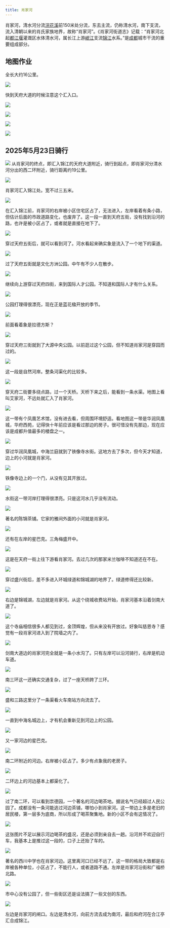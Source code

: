 ```yaml
---
title: 肖家河
---
```


肖家河，清水河分流[浣花溪](https://baike.baidu.com/item/%E6%B5%A3%E8%8A%B1%E6%BA%AA/5743832?fromModule=lemma_inlink)前150米处分流，东去主流，仍称清水河，南下支流，流入清朝以来的肖氏家族地界，故称“肖家河”。《肖家河街道志》记载：“肖家河北起[都江堰](https://baike.baidu.com/item/%E9%83%BD%E6%B1%9F%E5%A0%B0/122963?fromModule=lemma_inlink)灌溉区水体清水河，属长江上游[岷江](https://baike.baidu.com/item/%E5%B2%B7%E6%B1%9F/883255?fromModule=lemma_inlink)支流[锦江](https://baike.baidu.com/item/%E9%94%A6%E6%B1%9F/12504987?fromModule=lemma_inlink)水系。”是[成都](https://baike.baidu.com/item/%E6%88%90%E9%83%BD/128473?fromModule=lemma_inlink)城市干流的重要组成部分。

## 地图作业

全长大约16公里。

![](./assets/肖家河20250522175818.png)

快到天府大道的时候注意这个汇入口。

![](./assets/肖家河20250522180231.jpg)


![](./assets/肖家河20250522180556.jpg)


![](./assets/肖家河20250522180844.jpg)

![](./assets/肖家河20250522181222.jpg)

## 2025年5月23日骑行

![](./assets/肖家河20250525132054.jpg)
从肖家河的终点，即汇入锦江的天府大道附近，骑行到起点，即肖家河分清水河分出的西二环附近，骑行距离约19公里。

![](./assets/肖家河20250525132507.jpg)

肖家河汇入锦江处。宽不过三五米。

![](./assets/肖家河20250525132608.jpg)

在汇入锦江前，肖家河的右岸被小区住宅区占了，无法进入，左岸看着有条小路，但估计后面的市政道路变化，也废弃了。这一段一直到天府五街，没有找到沿河的路，也许是被小区占了，或者就是直接在地下了。

![](./assets/肖家河20250525133001.jpg)

穿过天府五街后，就可以看到河了。河水看起来确实象是流入了一个地下的渠道。

![](./assets/肖家河20250525133129.jpg)

过了天府五街就是文化方洲公园。中午有不少人在散步。

![](./assets/肖家河20250525133429.jpg)

继续向上游穿过天府四街，来到国际人才公园。不知道和国际人才有什么关系。

![](./assets/肖家河20250525133544.jpg)

公园打理得很漂亮，现在正是蓝花楹开放的季节。

![](./assets/肖家河20250525133644.jpg)

前面看着象是拉德方斯？

![](./assets/肖家河20250525133813.jpg)

穿过天府三街就到了大源中央公园。以前逛过这个公园，但不知道肖家河是穿园而过的。

![](./assets/肖家河20250525133926.jpg)

这一段是自然河岸。整条河渠化的比较多。

![](./assets/肖家河20250525134108.jpg)

穿天府二街要多绕点路，过一个天桥。天桥下来之后，能看到一条水渠。地图上看叫艾家河，不远处就汇入了肖家河。

![](./assets/肖家河20250525134330.jpg)

这一带有个凤凰艺术馆，没有进去看，但周围环境舒适。看地图这一带是华润凤凰城，华府西苑，记得快十年前应该是看过那边的房子。很可惜没有先那边，现在应该是成都升值最多的楼盘之一。

![](./assets/肖家河20250525134916.jpg)

穿过华润凤凰城，中海兰庭就到了铁像寺水街。这地方去了多次，但今天才知道，边上的小河就是肖家河。

![](./assets/肖家河20250525135122.jpg)

铁像寺边上的一个门，从没有见其开放过。

![](./assets/肖家河20250525135207.jpg)

水街这一带河岸打理得很漂亮。只是这河水几乎没有流动。

![](./assets/肖家河20250525135301.jpg)

著名的陈锦茶铺。它家的雅间外面的小河就是肖家河。

![](./assets/肖家河20250525135413.jpg)

还有在左岸的星巴克。三角梅盛开中。

![](./assets/肖家河20250525135535.jpg)

这是在天府一街上往下游看肖家河。去过几次的那家米兰咖啡不知道还在不在。

![](./assets/肖家河20250525135953.jpg)

穿过盛兴街后，差不多进入环城绿道和锦城湖的地界了。绿道修得还比较新。

![](./assets/肖家河20250525140115.jpg)

右边是锦城湖，左边就是肖家河。从这个绕城收费站开始，肖家河基本沿着剑南大道了。

![](./assets/肖家河20250525140406.jpg)

这个寺庙相信很多人都见到过，金顶辉煌，但从来没有开放过。好象叫慈恩寺？感觉有一段肖家河进入到了院墙之内了。

![](./assets/肖家河20250525140627.jpg)

剑南大道边的肖家河完全就是一条小水沟了。只有左岸可以沿河骑行，右岸是机动车道。

![](./assets/肖家河20250525140935.jpg)

南三环这一还确实交通复杂，过了一座天桥跨了三环。

![](./assets/肖家河20250525141033.jpg)

盛和三路这里分了一条渠看火车南站方向流去了。

![](./assets/肖家河20250525141223.jpg)

一直到中海名城边上，才有机会重新见到河边上的公园。

![](./assets/肖家河20250525141310.jpg)

又一家河边的星巴克。

![](./assets/肖家河20250525141431.jpg)

南二环附近的河边。右岸被小区占了。多少有点象我的老房子。

![](./assets/肖家河20250525141606.jpg)

二环边上的河边基本上都渠化了。

![](./assets/肖家河20250525141746.jpg)

过了南二环，可以看到祟德园，一个著名的河边喝茶地。据说名气已经超过人民公园了。成都没有一条河能逃过河边茶铺，哪怕小到肖家河。这一带边上多是老旧的居民楼，第一层多为底商，所以形成了喝茶聚集地。新的小区不会有这情况了。

![](./assets/肖家河20250525142113.jpg)

这张图片不足以展示河边喝茶的盛况，还是必须到亲自去一趟。沿河并不欢迎自行车，我基本上是推过这一段的，口子上还抬了车的。

![](./assets/肖家河20250525142320.jpg)

著名的西川中学也在肖家河边。这里离河口已经不远了。这一带的格局大致都是右岸被各种单位，小区占了，不能行人，或者道路不通。左岸是肖家河沿街和广福桥北路。

![](./assets/肖家河20250525142608.jpg)

市中心没有公园了，但一些街区还是设法搞了一些文创的东西。

![](./assets/肖家河20250525142734.jpg)

左边是肖家河的闸口。左边是清水河，向前方流去成为南河，最后和府河在合江亭汇合成锦江。
